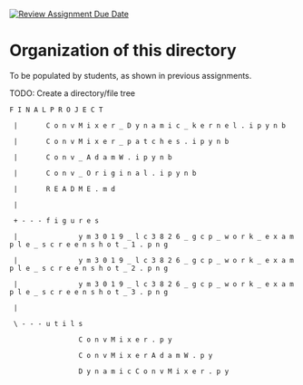 [![Review Assignment Due Date](https://classroom.github.com/assets/deadline-readme-button-22041afd0340ce965d47ae6ef1cefeee28c7c493a6346c4f15d667ab976d596c.svg)](https://classroom.github.com/a/cZnpr7Ns)

# Organization of this directory
To be populated by students, as shown in previous assignments.

TODO: Create a directory/file tree

```
F I N A L P R O J E C T 
 
 |       C o n v M i x e r _ D y n a m i c _ k e r n e l . i p y n b 
 
 |       C o n v M i x e r _ p a t c h e s . i p y n b 
 
 |       C o n v _ A d a m W . i p y n b 
 
 |       C o n v _ O r i g i n a l . i p y n b 
 
 |       R E A D M E . m d 
 
 |       
 
 + - - - f i g u r e s 
 
 |               y m 3 0 1 9 _ l c 3 8 2 6 _ g c p _ w o r k _ e x a m p l e _ s c r e e n s h o t _ 1 . p n g 
 
 |               y m 3 0 1 9 _ l c 3 8 2 6 _ g c p _ w o r k _ e x a m p l e _ s c r e e n s h o t _ 2 . p n g 
 
 |               y m 3 0 1 9 _ l c 3 8 2 6 _ g c p _ w o r k _ e x a m p l e _ s c r e e n s h o t _ 3 . p n g 
 
 |               
 
 \ - - - u t i l s 
 
                 C o n v M i x e r . p y 
 
                 C o n v M i x e r A d a m W . p y 
 
                 D y n a m i c C o n v M i x e r . p y 
 ```
                 
 
 
